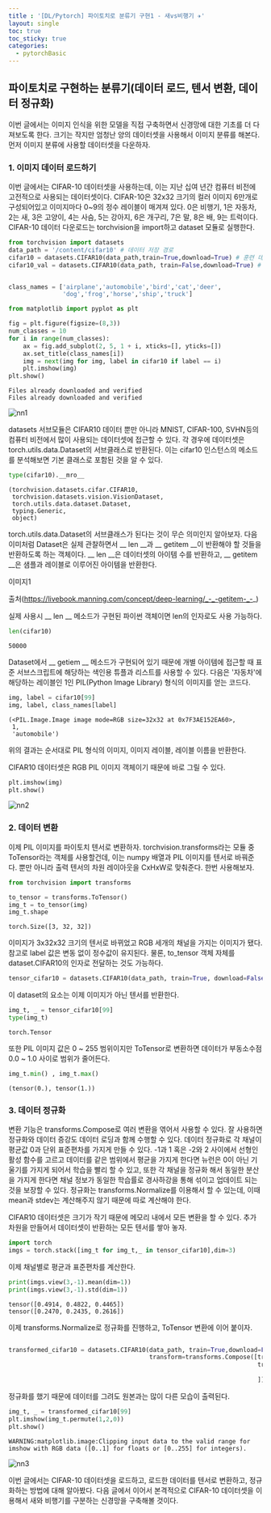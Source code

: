 ```yaml
---
title : '[DL/Pytorch] 파이토치로 분류기 구현1 - 새vs비행기 ✈️'
layout: single
toc: true
toc_sticky: true
categories:
  - pytorchBasic
---
```


## 파이토치로 구현하는 분류기(데이터 로드, 텐서 변환, 데이터 정규화)


이번 글에서는 이미지 인식을 위한 모델을 직접 구축하면서 신경망에 대한 기초를 더 다져보도록 한다. 크기는 작지만 엄청난 양의 데이터셋을 사용해서 이미지 분류를 해본다. 먼저 이미지 분류에 사용할 데이터셋을 다운하자.
### 1. 이미지 데이터 로드하기
이번 글에서는 CIFAR-10 데이터셋을 사용하는데, 이는 지난 십여 년간 컴퓨터 비전에 고전적으로 사용되는 데이터셋이다. CIFAR-10은 32x32 크기의 컬러 이미지 6만개로 구성되어있고 이미지마다 0~9의 정수 레이블이 매겨져 있다. 0은 비행기, 1은 자동차, 2는 새, 3은 고양이, 4는 사슴, 5는 강아지, 6은 개구리, 7은 말, 8은 배, 9는 트럭이다. CIFAR-10 데이터 다운로드는 torchvision을 import하고 dataset 모듈로 실행한다. 



```python
from torchvision import datasets
data_path = '/content/cifar10' # 데이터 저장 경로
cifar10 = datasets.CIFAR10(data_path,train=True,download=True) # 훈련 데이터용 객체를 만든다. 데이터가 없으면 자동으로 다운로드
cifar10_val = datasets.CIFAR10(data_path, train=False,download=True) # train=False로 검증용 데이터 다운로드


class_names = ['airplane','automobile','bird','cat','deer',
               'dog','frog','horse','ship','truck']

from matplotlib import pyplot as plt

fig = plt.figure(figsize=(8,3))
num_classes = 10
for i in range(num_classes):
    ax = fig.add_subplot(2, 5, 1 + i, xticks=[], yticks=[])
    ax.set_title(class_names[i])
    img = next(img for img, label in cifar10 if label == i)
    plt.imshow(img)
plt.show()
```

    Files already downloaded and verified
    Files already downloaded and verified



    
![nn1](https://user-images.githubusercontent.com/77332628/210139058-db1fc5ea-2090-4d21-b124-00664e0bc647.png)
    


datasets 서브모듈은 CIFAR10 데이터 뿐만 아니라 MNIST, CIFAR-100, SVHN등의 컴퓨터 비전에서 많이 사용되는 데이터셋에 접근할 수 있다. 각 경우에 데이터셋은 torch.utils.data.Dataset의 서브클래스로 반환된다. 이는 cifar10 인스턴스의 메소드를 분석해보면 기본 클래스로 포함된 것을 알 수 있다.


```python
type(cifar10).__mro__
```




    (torchvision.datasets.cifar.CIFAR10,
     torchvision.datasets.vision.VisionDataset,
     torch.utils.data.dataset.Dataset,
     typing.Generic,
     object)



torch.utils.data.Dataset의 서브클래스가 된다는 것이 무슨 의미인지 알아보자. 다음 이미처럼 Dataset은 실제 관찰하면서 __ len __과 __ getitem __이 반환해야 할 것들을 반환하도록 하는 객체이다. __ len __은 데이터셋의 아이템 수를 반환하고, __ getitem __은 샘플과 레이블로 이루어진 아이템을 반환한다. 

이미지1

출처(https://livebook.manning.com/concept/deep-learning/_-_-getitem-_-_)

실제 사용시 __ len __ 메소드가 구현된 파이썬 객체이면 len의 인자로도 사용 가능하다.


```python
len(cifar10)
```




    50000



Dataset에서 __ getiem __ 메소드가 구현되어 있기 때문에 개별 아이템에 접근할 때 표준 서브스크립트에 해당하는 색인용 튜플과 리스트를 사용할 수 있다. 다음은 '자동차'에 해당하는 레이블인 1인 PIL(Python Image Library) 형식의 이미지를 얻는 코드다.


```python
img, label = cifar10[99]
img, label, class_names[label]
```




    (<PIL.Image.Image image mode=RGB size=32x32 at 0x7F3AE152EA60>,
     1,
     'automobile')



위의 결과는 순서대로 PIL 형식의 이미지, 이미지 레이블, 레이블 이름을 반환한다.

CIFAR10 데이터셋은 RGB PIL 이미지 객체이기 때문에 바로 그릴 수 있다.


```python
plt.imshow(img)
plt.show()
```


    
![nn2](https://user-images.githubusercontent.com/77332628/210139059-420a8319-7769-4f7d-82c8-280c720d22c6.png)
    


### 2. 데이터 변환
이제 PIL 이미지를 파이토치 텐서로 변환하자. torchvision.transforms라는 모듈 중 ToTensor라는 객체를 사용할건데, 이는 numpy 배열과 PIL 이미지를 텐서로 바꿔준다. 뿐만 아니라 출력 텐서의 차원 레이아웃을 CxHxW로 맞춰준다. 한번 사용해보자.


```python
from torchvision import transforms

to_tensor = transforms.ToTensor()
img_t = to_tensor(img)
img_t.shape
```




    torch.Size([3, 32, 32])



이미지가 3x32x32 크기의 텐서로 바뀌었고 RGB 세개의 채널을 가지는 이미지가 됐다. 참고로 label 값은 변동 없이 정수값이 유지된다. 물론, to_tensor 객체 자체를 dataset.CIFAR10의 인자로 전달하는 것도 가능하다.


```python
tensor_cifar10 = datasets.CIFAR10(data_path, train=True, download=False, transform=transforms.ToTensor())
```

이 dataset의 요소는 이제 이미지가 아닌 텐서를 반환한다.


```python
img_t, _ = tensor_cifar10[99]
type(img_t)

```




    torch.Tensor



또한 PIL 이미지 값은 0 ~ 255 범위이지만 ToTensor로 변환하면 데이터가 부동소수점 0.0 ~ 1.0 사이로 범위가 줄어든다.





```python
img_t.min() , img_t.max()
```




    (tensor(0.), tensor(1.))



### 3. 데이터 정규화
변환 기능은 transforms.Compose로 여러 변환을 엮어서 사용할 수 있다. 잘 사용하면 정규화와 데이터 증강도 데이터 로딩과 함께 수행할 수 있다. 데이터 정규화로 각 채널이 평균값 0과 단위 표준편차를 가지게 만들 수 있다. -1과 1 혹은 -2와 2 사이에서 선형인 활성 함수를 고르고 데이터를 같은 범위에서 평균을 가지게 한다면 뉴런은 0이 아닌 기울기를 가지게 되어서 학습을 빨리 할 수 있고, 또한 각 채널을 정규화 해서 동일한 분산을 가지게 한다면 채널 정보가 동일한 학습률로 경사하강을 통해 섞이고 업데이트 되는 것을 보장할 수 있다. 정규화는 transforms.Normalize를 이용해서 할 수 있는데, 이때 mean과 stdev는 계산해주지 않기 때문에 따로 계산해야 한다.

CIFAR10 데이터셋은 크기가 작기 때문에 메모리 내에서 모든 변환을 할 수 있다. 추가 차원을 만들어서 데이터셋이 반환하는 모든 텐서를 쌓아 놓자.


```python
import torch
imgs = torch.stack([img_t for img_t,_ in tensor_cifar10],dim=3)
```

이제 채널별로 평균과 표준편차를 계산한다.


```python
print(imgs.view(3,-1).mean(dim=1))
print(imgs.view(3,-1).std(dim=1))
```

    tensor([0.4914, 0.4822, 0.4465])
    tensor([0.2470, 0.2435, 0.2616])


이제 transforms.Normalize로 정규화를 진행하고, ToTensor 변환에 이어 붙이자.


```python

transformed_cifar10 = datasets.CIFAR10(data_path, train=True,download=False,
                                       transform=transforms.Compose([transforms.ToTensor(),
                                                                     transforms.Normalize((0.4914, 0.4822, 0.4465),
                                                                                          (0.2470, 0.2435, 0.2616))
                                                                     ]))
```

정규화를 했기 때문에 데이터를 그려도 원본과는 많이 다른 모습이 출력된다.


```python
img_t, _ = transformed_cifar10[99]
plt.imshow(img_t.permute(1,2,0))
plt.show()
```

    WARNING:matplotlib.image:Clipping input data to the valid range for imshow with RGB data ([0..1] for floats or [0..255] for integers).



    

![nn3](https://user-images.githubusercontent.com/77332628/210139060-4ad403c6-2a54-4948-b0bc-84b1fe0ea5d2.png)
    


이번 글에서는 CIFAR-10 데이터셋을 로드하고, 로드한 데이터를 텐서로 변환하고, 정규화하는 방법에 대해 알아봤다. 다음 글에서 이어서 본격적으로 CIFAR-10 데이터셋을 이용해서 새와 비행기를 구분하는 신경망을 구축해볼 것이다.
